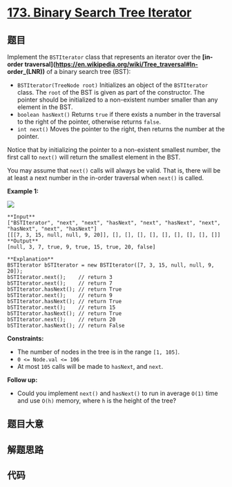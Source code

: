 # [173. Binary Search Tree Iterator](https://leetcode.com/problems/binary-search-tree-iterator)

## 题目

Implement the `BSTIterator` class that represents an iterator over the **[in-
order traversal](https://en.wikipedia.org/wiki/Tree_traversal#In-
order_\(LNR\))** of a binary search tree (BST):

  * `BSTIterator(TreeNode root)` Initializes an object of the `BSTIterator` class. The `root` of the BST is given as part of the constructor. The pointer should be initialized to a non-existent number smaller than any element in the BST.
  * `boolean hasNext()` Returns `true` if there exists a number in the traversal to the right of the pointer, otherwise returns `false`.
  * `int next()` Moves the pointer to the right, then returns the number at the pointer.

Notice that by initializing the pointer to a non-existent smallest number, the
first call to `next()` will return the smallest element in the BST.

You may assume that `next()` calls will always be valid. That is, there will
be at least a next number in the in-order traversal when `next()` is called.



**Example 1:**

![](https://assets.leetcode.com/uploads/2018/12/25/bst-tree.png)

    
    
    **Input**
    ["BSTIterator", "next", "next", "hasNext", "next", "hasNext", "next", "hasNext", "next", "hasNext"]
    [[[7, 3, 15, null, null, 9, 20]], [], [], [], [], [], [], [], [], []]
    **Output**
    [null, 3, 7, true, 9, true, 15, true, 20, false]
    
    **Explanation**
    BSTIterator bSTIterator = new BSTIterator([7, 3, 15, null, null, 9, 20]);
    bSTIterator.next();    // return 3
    bSTIterator.next();    // return 7
    bSTIterator.hasNext(); // return True
    bSTIterator.next();    // return 9
    bSTIterator.hasNext(); // return True
    bSTIterator.next();    // return 15
    bSTIterator.hasNext(); // return True
    bSTIterator.next();    // return 20
    bSTIterator.hasNext(); // return False
    



**Constraints:**

  * The number of nodes in the tree is in the range `[1, 105]`.
  * `0 <= Node.val <= 106`
  * At most `105` calls will be made to `hasNext`, and `next`.



**Follow up:**

  * Could you implement `next()` and `hasNext()` to run in average `O(1)` time and use `O(h)` memory, where `h` is the height of the tree?


## 题目大意

## 解题思路

## 代码

```javascript

```
